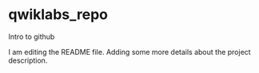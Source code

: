 # qwiklabs_repo
Intro to github

I am editing the README file. Adding some more details about the project description.
